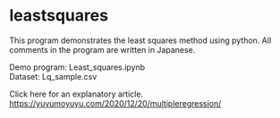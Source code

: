 # leastsquares
This program demonstrates the least squares method using python. All comments in the program are written in Japanese.

Demo program: Least_squares.ipynb  
Dataset: Lq_sample.csv

Click here for an explanatory article.
https://yuyumoyuyu.com/2020/12/20/multipleregression/

